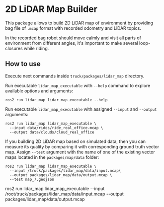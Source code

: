 # 2D LiDAR Map Builder

This package allows to build 2D LiDAR map of environment by providing bag file of `.mcap` format with recorded odometry and LiDAR topics.

In the recorded bag robot should move calmly and visit all parts of environment from different angles, it's important to make several loop-closures while riding.

## How to use

Execute next commands inside `truck/packages/lidar_map` directory.

Run executable `lidar_map_executable` with `--help` command to explore available options and arguments:
```console
ros2 run lidar_map lidar_map_executable --help
```

Run executable `lidar_map_executable` with assigned `--input` and `--output` arguments:
```console
ros2 run lidar_map lidar_map_executable \
  --input data/rides/ride_real_office.mcap \
  --output data/clouds/cloud_real_office
```

If you building 2D LiDAR map based on simulated data, then you can measure its quality by comparing it with corresponding ground truth vector map. Assign `--test` argument with the name of one of the existing vector maps located in the `packages/map/data` folder:
```console
ros2 run lidar_map lidar_map_executable \
  --input /truck/packages/lidar_map/data/input.mcap\
  --output packages/lidar_map/data/output.mcap \
  --test map_7.geojson
```
ros2 run lidar_map lidar_map_executable --input /root/truck/packages/lidar_map/data/input.mcap --output packages/lidar_map/data/output.mcap
